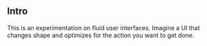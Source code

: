 
## Intro

This is an experimentation on fluid user interfaces. Imagine a UI that changes shape and optimizes for the action you want to get done. 
